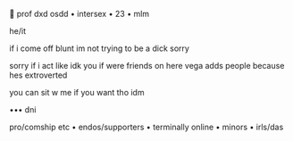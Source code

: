 🦇 prof dxd osdd • intersex • 23 • mlm

he/it

if i come off blunt im not trying to be a dick sorry

sorry if i act like idk you if were friends on here vega adds people because hes extroverted

you can sit w me if you want tho idm

••• dni

pro/comship etc • endos/supporters • terminally online • minors • irls/das

